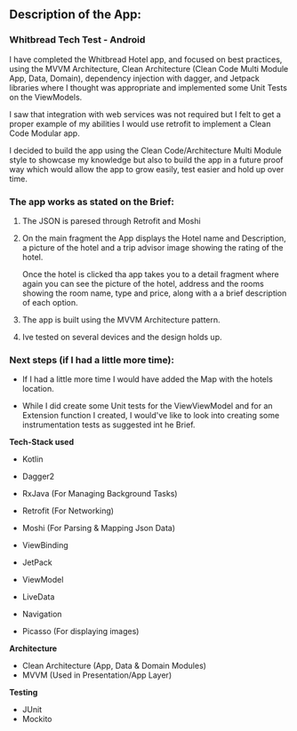 
## **Description of the App:** 


### Whitbread Tech Test - Android

I have completed the Whitbread Hotel app, and focused on best practices, using the MVVM Architecture, Clean Architecture (Clean Code Multi Module App, Data, Domain), dependency injection with dagger, and Jetpack libraries where I thought was appropriate and implemented some Unit Tests on the ViewModels.

I saw that integration with web services was not required but I felt to get a proper example of my abilities I would use retrofit to implement a Clean Code Modular app.

I decided to build the app using the Clean Code/Architecture Multi Module style to showcase my knowledge but also to build the app in a future proof way which would allow the app to grow easily, test easier and hold up over time.


### The app works as stated on the Brief:


1.  The JSON is paresed through Retrofit and Moshi

2. On the main fragment the App displays the Hotel name and Description, a picture of the hotel and a trip advisor image showing the rating of the hotel. 
   
   Once the hotel is clicked tha app takes you to a detail fragment where again you can see the picture of the hotel, address and the rooms showing the room name, type and price, along with a a brief description of each option.

3. The app is built using the MVVM Architecture pattern.

4. Ive tested on several devices and the design holds up.

### Next steps (if I had a little more time):

- If I had a little more time I would have added the Map with the hotels location.

- While I did create some Unit tests for the ViewViewModel and for an Extension function I created, I would've like to look into creating some instrumentation tests as suggested int he Brief.



**Tech-Stack used**

-   Kotlin
-   Dagger2
-   RxJava (For Managing Background Tasks)
-   Retrofit (For Networking)
-   Moshi (For Parsing & Mapping Json Data)
-   ViewBinding
-   JetPack

-   ViewModel
-   LiveData
-   Navigation

-   Picasso (For displaying images)

**Architecture**

-   Clean Architecture (App, Data & Domain Modules)
-   MVVM (Used in Presentation/App Layer)

**Testing**

-   JUnit
-   Mockito
